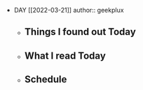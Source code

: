 - DAY [[2022-03-21]]
  author:: geekplux
	- ## Things I found out Today
	- ## What I read Today
	- ## Schedule